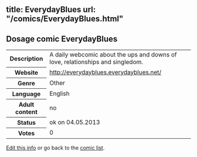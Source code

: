 title: EverydayBlues
url: "/comics/EverydayBlues.html"
---
Dosage comic EverydayBlues
-----------------------------------------

<p id="msg"></p>
<script type="text/javascript">
if (window.location.search === '?edit_info_mail=sent_ok') {
  var elem = document.getElementById("msg");
  elem.innerHTML = 'Edited information sucessfully sent for review, which is usually done daily. Thanks!';
  elem.className = 'ok';
}
</script>
<table class="comicinfo">
<tr>
<th>Description</th><td>A daily webcomic about the ups and downs of love, relationships and singledom.</td>
</tr>
<tr>
<th>Website</th><td><a href="http://everydayblues.everydayblues.net/">http://everydayblues.everydayblues.net/</a></td>
</tr>
<tr>
<th>Genre</th><td>Other</td>
</tr>
<tr>
<th>Language</th><td>English</td>
</tr>
<tr>
<th>Adult content</th><td>no</td>
</tr>
<tr>
<th>Status</th><td>ok on 04.05.2013</td>
</tr>
<tr>
<th>Votes</th><td>0</td>
</tr>
</table>

[Edit this info](EverydayBlues_edit.html) or go back to the [comic list](../comic-index.html).
